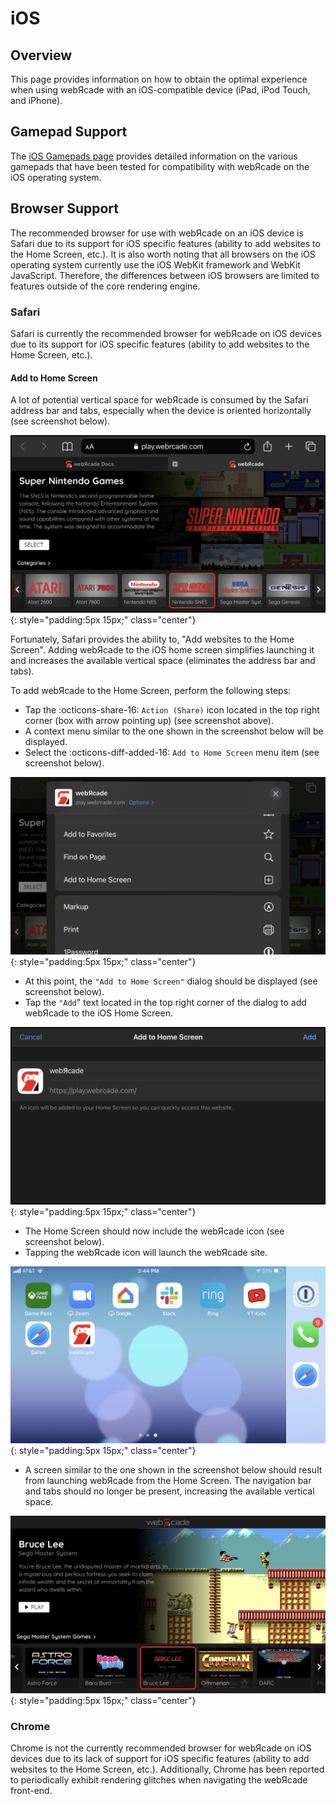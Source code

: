 # iOS

## Overview

This page provides information on how to obtain the optimal experience when using webЯcade with an iOS-compatible device (iPad, iPod Touch, and iPhone).

## Gamepad Support

The [iOS Gamepads page](gamepads.md) provides detailed information on the various gamepads that have been tested for compatibility with webЯcade on the iOS operating system.

## Browser Support

The recommended browser for use with webЯcade on an iOS device is Safari due to its support for iOS specific features (ability to add websites to the Home Screen, etc.). It is also worth noting that all browsers on the iOS operating system currently use the iOS WebKit framework and WebKit JavaScript. Therefore, the differences between iOS browsers are limited to features outside of the core rendering engine.

### Safari

Safari is currently the recommended browser for webЯcade on iOS devices due to its support for iOS specific features (ability to add websites to the Home Screen, etc.). 

#### Add to Home Screen

A lot of potential vertical space for webЯcade is consumed by the Safari address bar and tabs, especially when the device is oriented horizontally (see screenshot below).

![](../../assets/images/platforms/ios/safari-standard.png){: style="padding:5px 15px;" class="center"}

Fortunately, Safari provides the ability to, "Add websites to the Home Screen". Adding webЯcade to the iOS home screen simplifies launching it and increases the available vertical space (eliminates the address bar and tabs).  

To add webЯcade to the Home Screen, perform the following steps:

* Tap the :octicons-share-16: `Action (Share)` icon located in the top right corner (box with arrow pointing up) (see screenshot above). 
* A context menu similar to the one shown in the screenshot below will be displayed.
* Select the :octicons-diff-added-16: `Add to Home Screen` menu item (see screenshot below).

![](../../assets/images/platforms/ios/safari-action-share.png){: style="padding:5px 15px;" class="center"}

* At this point, the `"Add to Home Screen"` dialog should be displayed (see screenshot below).
* Tap the `"Add`" text located in the top right corner of the dialog to add webЯcade to the iOS Home Screen.

![](../../assets/images/platforms/ios/safari-add-to-home-screen.png){: style="padding:5px 15px;" class="center"}

* The Home Screen should now include the webЯcade icon (see screenshot below).
* Tapping the webЯcade icon will launch the webЯcade site.

![](../../assets/images/platforms/ios/home-screen.png){: style="padding:5px 15px;" class="center"}

* A screen similar to the one shown in the screenshot below should result from launching webЯcade from the Home Screen. The navigation bar and tabs should no longer be present, increasing the available vertical space.

![](../../assets/images/platforms/ios/safari-full.png){: style="padding:5px 15px;" class="center"}

### Chrome

Chrome is not the currently recommended browser for webЯcade on iOS devices due to its lack of support for iOS specific features (ability to add websites to the Home Screen, etc.). Additionally, Chrome has been reported to periodically exhibit rendering glitches when navigating the webЯcade front-end.


